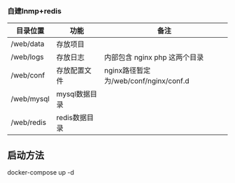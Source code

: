 ### 自建lnmp+redis



| 目录位置       | 功能        | 备注                               |
| ---------- | --------- | -------------------------------- |
| /web/data  | 存放项目      |                                  |
| /web/logs  | 存放日志      | 内部包含 nginx php 这两个目录             |
| /web/conf  | 存放配置文件    | nginx路径暂定为/web/conf/nginx/conf.d |
| /web/mysql | mysql数据目录 |                                  |
| /web/redis | redis数据目录 |                                  |



## 启动方法

docker-compose up -d